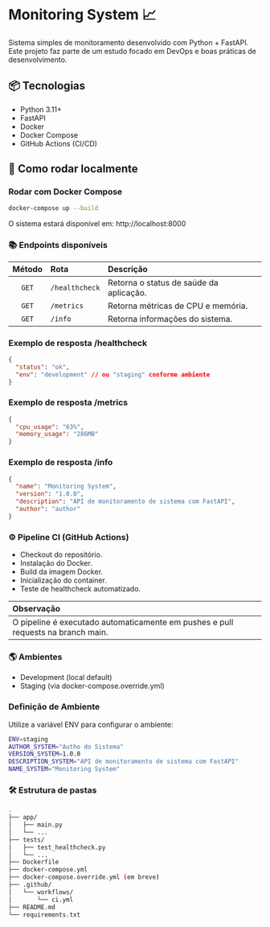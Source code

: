 # Monitoring System 📈

Sistema simples de monitoramento desenvolvido com Python + FastAPI.  
Este projeto faz parte de um estudo focado em DevOps e boas práticas de desenvolvimento.

## 📦 Tecnologias

- Python 3.11+
- FastAPI
- Docker
- Docker Compose
- GitHub Actions (CI/CD)

## 🚀 Como rodar localmente

### Rodar com Docker Compose

```bash
docker-compose up --build
```

O sistema estará disponível em: http://localhost:8000

### 📚 Endpoints disponíveis

| Método | Rota          | Descrição                                   |
|:------:|:--------------|:--------------------------------------------|
| `GET`  | `/healthcheck` | Retorna o status de saúde da aplicação.     |
| `GET`  | `/metrics`     | Retorna métricas de CPU e memória. |
| `GET`  | `/info`        | Retorna informações do sistema. |

### Exemplo de resposta /healthcheck
```json
{
  "status": "ok",
  "env": "development" // ou "staging" conforme ambiente
}
```
### Exemplo de resposta /metrics
```json
{
  "cpu_usage": "63%",
  "memory_usage": "286MB"
}
```
### Exemplo de resposta /info
```json
{
  "name": "Monitoring System",
  "version": "1.0.0",
  "description": "API de monitoramento de sistema com FastAPI",
  "author": "author"
}
```

### ⚙️ Pipeline CI (GitHub Actions)
- Checkout do repositório.
- Instalação do Docker.
- Build da imagem Docker.
- Inicialização do container.
- Teste de healthcheck automatizado.

| Observação |
|:----------|
| O pipeline é executado automaticamente em pushes e pull requests na branch main. |

### 🌎 Ambientes
- Development (local default)
- Staging (via docker-compose.override.yml)

### Definição de Ambiente
Utilize a variável ENV para configurar o ambiente:
```bash
ENV=staging
AUTHOR_SYSTEM="Autho do Sistema"
VERSION_SYSTEM=1.0.0
DESCRIPTION_SYSTEM="API de monitoramento de sistema com FastAPI"
NAME_SYSTEM="Monitoring System"
```

### 🛠️ Estrutura de pastas
```bash
.
├── app/
│   ├── main.py
│   └── ...
├── tests/
│   ├── test_healthcheck.py
│   └── ...
├── Dockerfile
├── docker-compose.yml
├── docker-compose.override.yml (em breve)
├── .github/
│   └── workflows/
│       └── ci.yml
├── README.md
└── requirements.txt
```